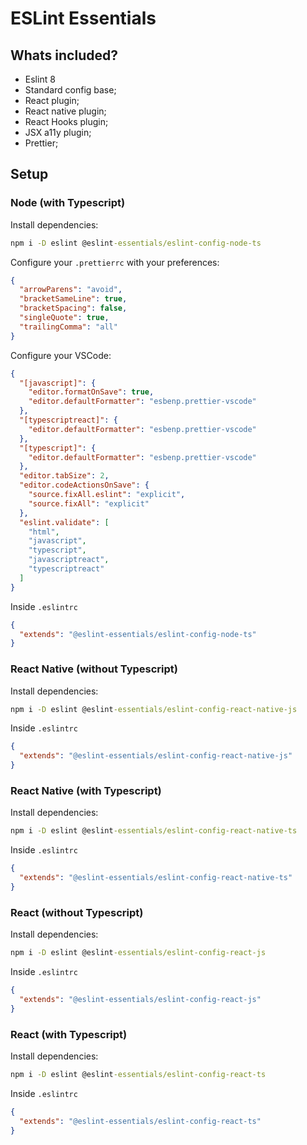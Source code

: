 # ESLint Essentials

## Whats included?

- Eslint 8
- Standard config base;
- React plugin;
- React native plugin;
- React Hooks plugin;
- JSX a11y plugin;
- Prettier;

## Setup

### Node (with Typescript)

Install dependencies:

```cmd
npm i -D eslint @eslint-essentials/eslint-config-node-ts
```

Configure your `.prettierrc` with your preferences:

```json
{
  "arrowParens": "avoid",
  "bracketSameLine": true,
  "bracketSpacing": false,
  "singleQuote": true,
  "trailingComma": "all"
}
```

Configure your VSCode:

```json
{
  "[javascript]": {
    "editor.formatOnSave": true,
    "editor.defaultFormatter": "esbenp.prettier-vscode"
  },
  "[typescriptreact]": {
    "editor.defaultFormatter": "esbenp.prettier-vscode"
  },
  "[typescript]": {
    "editor.defaultFormatter": "esbenp.prettier-vscode"
  },
  "editor.tabSize": 2,
  "editor.codeActionsOnSave": {
    "source.fixAll.eslint": "explicit",
    "source.fixAll": "explicit"
  },
  "eslint.validate": [
    "html",
    "javascript",
    "typescript",
    "javascriptreact",
    "typescriptreact"
  ]
}
```

Inside `.eslintrc`

```json
{
  "extends": "@eslint-essentials/eslint-config-node-ts"
}
```

### React Native (without Typescript)

Install dependencies:

```cmd
npm i -D eslint @eslint-essentials/eslint-config-react-native-js
```

Inside `.eslintrc`

```json
{
  "extends": "@eslint-essentials/eslint-config-react-native-js"
}
```

### React Native (with Typescript)

Install dependencies:

```cmd
npm i -D eslint @eslint-essentials/eslint-config-react-native-ts
```

Inside `.eslintrc`

```json
{
  "extends": "@eslint-essentials/eslint-config-react-native-ts"
}
```

### React (without Typescript)

Install dependencies:

```cmd
npm i -D eslint @eslint-essentials/eslint-config-react-js
```

Inside `.eslintrc`

```json
{
  "extends": "@eslint-essentials/eslint-config-react-js"
}
```

### React (with Typescript)

Install dependencies:

```cmd
npm i -D eslint @eslint-essentials/eslint-config-react-ts
```

Inside `.eslintrc`

```json
{
  "extends": "@eslint-essentials/eslint-config-react-ts"
}
```
